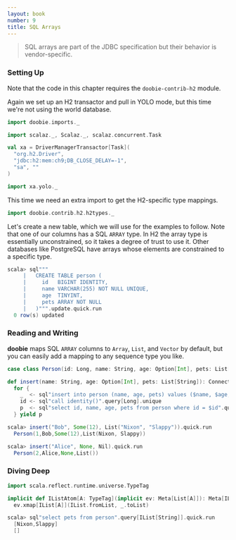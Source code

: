 ```yaml
---
layout: book
number: 9
title: SQL Arrays
---
```


> SQL arrays are part of the JDBC specification but their behavior is vendor-specific.

### Setting Up

Note that the code in this chapter requires the `doobie-contrib-h2` module.

Again we set up an H2 transactor and pull in YOLO mode, but this time we're not using the world database.

```scala
import doobie.imports._

import scalaz._, Scalaz._, scalaz.concurrent.Task

val xa = DriverManagerTransactor[Task](
  "org.h2.Driver",                      
  "jdbc:h2:mem:ch9;DB_CLOSE_DELAY=-1",
  "sa", ""                              
)

import xa.yolo._
```

This time we need an extra import to get the H2-specific type mappings.

```scala
import doobie.contrib.h2.h2types._
```

Let's create a new table, which we will use for the examples to follow. Note that one of our columns has a SQL `ARRAY` type. In H2 the array type is essentially unconstrained, so it takes a degree of trust to use it. Other databases like PostgreSQL have arrays whose elements are constrained to a specific type.

```scala
scala> sql"""
     |   CREATE TABLE person (
     |     id   BIGINT IDENTITY,
     |     name VARCHAR(255) NOT NULL UNIQUE,
     |     age  TINYINT,
     |     pets ARRAY NOT NULL
     |   )""".update.quick.run
  0 row(s) updated
```

### Reading and Writing

**doobie** maps SQL `ARRAY` columns to `Array`, `List`, and `Vector` by default, but you can easily add a mapping to any sequence type you like.

```scala
case class Person(id: Long, name: String, age: Option[Int], pets: List[String])

def insert(name: String, age: Option[Int], pets: List[String]): ConnectionIO[Person] =
  for {
    _  <- sql"insert into person (name, age, pets) values ($name, $age, $pets)".update.run
    id <- sql"call identity()".query[Long].unique
    p  <- sql"select id, name, age, pets from person where id = $id".query[Person].unique
  } yield p
```

```scala
scala> insert("Bob", Some(12), List("Nixon", "Slappy")).quick.run
  Person(1,Bob,Some(12),List(Nixon, Slappy))

scala> insert("Alice", None, Nil).quick.run
  Person(2,Alice,None,List())
```


### Diving Deep

```scala
import scala.reflect.runtime.universe.TypeTag

implicit def IListAtom[A: TypeTag](implicit ev: Meta[List[A]]): Meta[IList[A]] =
  ev.xmap[IList[A]](IList.fromList, _.toList)
```

```scala
scala> sql"select pets from person".query[IList[String]].quick.run
  [Nixon,Slappy]
  []
```

